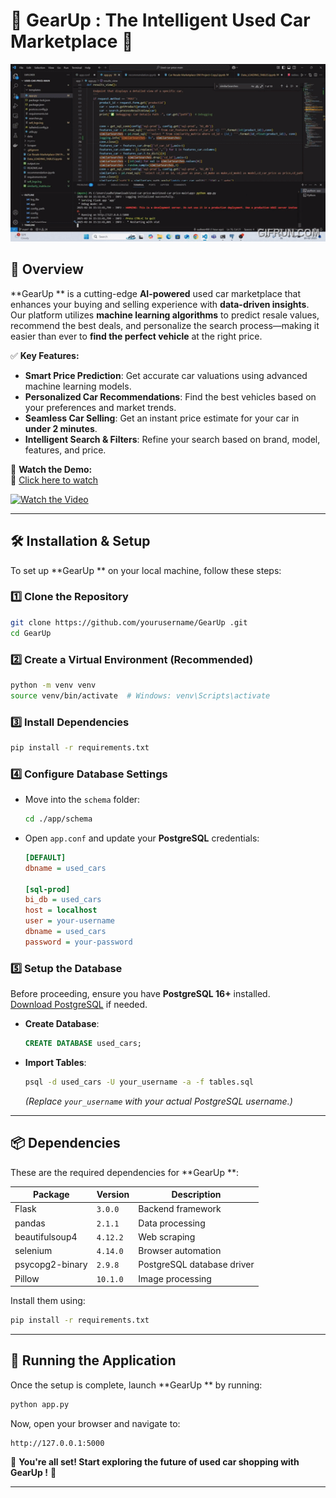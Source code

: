 # 🚗 **GearUp : The Intelligent Used Car Marketplace** 🚀  

![Demo](app/static/assets/car_demo.gif)

## **📌 Overview**
**GearUp ** is a cutting-edge **AI-powered** used car marketplace that enhances your buying and selling experience with **data-driven insights**. Our platform utilizes **machine learning algorithms** to predict resale values, recommend the best deals, and personalize the search process—making it easier than ever to **find the perfect vehicle** at the right price.

✅ **Key Features:**
- **Smart Price Prediction**: Get accurate car valuations using advanced machine learning models.  
- **Personalized Car Recommendations**: Find the best vehicles based on your preferences and market trends.  
- **Seamless Car Selling**: Get an instant price estimate for your car in **under 2 minutes**.  
- **Intelligent Search & Filters**: Refine your search based on brand, model, features, and price.  

🎥 **Watch the Demo:**  
🔗 [Click here to watch](https://www.youtube.com/watch?v=Ltb2npcErZ8)

[![Watch the Video](https://img.youtube.com/vi/Ltb2npcErZ8/maxresdefault.jpg)](https://www.youtube.com/watch?v=Ltb2npcErZ8)

---

## **🛠️ Installation & Setup**
To set up **GearUp ** on your local machine, follow these steps:

### **1️⃣ Clone the Repository**
```bash
git clone https://github.com/yourusername/GearUp .git
cd GearUp 
```

### **2️⃣ Create a Virtual Environment** (Recommended)
```bash
python -m venv venv
source venv/bin/activate  # Windows: venv\Scripts\activate
```

### **3️⃣ Install Dependencies**
```bash
pip install -r requirements.txt
```

### **4️⃣ Configure Database Settings**
- Move into the `schema` folder:
  ```bash
  cd ./app/schema
  ```
- Open `app.conf` and update your **PostgreSQL** credentials:
  ```ini
  [DEFAULT]
  dbname = used_cars

  [sql-prod]
  bi_db = used_cars
  host = localhost
  user = your-username
  dbname = used_cars
  password = your-password
  ```

### **5️⃣ Setup the Database**
Before proceeding, ensure you have **PostgreSQL 16+** installed.  
[Download PostgreSQL](https://www.postgresql.org/download/) if needed.

- **Create Database**:
  ```sql
  CREATE DATABASE used_cars;
  ```

- **Import Tables**:
  ```bash
  psql -d used_cars -U your_username -a -f tables.sql
  ```
  *(Replace `your_username` with your actual PostgreSQL username.)*

---

## **📦 Dependencies**
These are the required dependencies for **GearUp **:

| Package          | Version  | Description |
|-----------------|---------|-------------|
| Flask           | `3.0.0` | Backend framework |
| pandas          | `2.1.1` | Data processing |
| beautifulsoup4  | `4.12.2` | Web scraping |
| selenium        | `4.14.0` | Browser automation |
| psycopg2-binary | `2.9.8` | PostgreSQL database driver |
| Pillow          | `10.1.0` | Image processing |

Install them using:
```bash
pip install -r requirements.txt
```

---

## **🚀 Running the Application**
Once the setup is complete, launch **GearUp ** by running:

```bash
python app.py
```

Now, open your browser and navigate to:
```
http://127.0.0.1:5000
```

🚀 **You're all set! Start exploring the future of used car shopping with GearUp !** 🚗

---
